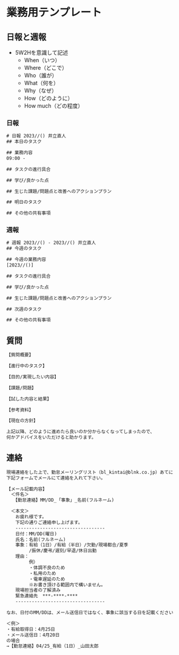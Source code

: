 # 業務用テンプレート

## 日報と週報

- 5W2Hを意識して記述
  - When（いつ）
  - Where（どこで）
  - Who（誰が）
  - What（何を）
  - Why（なぜ）
  - How（どのように）
  - How much（どの程度）

### 日報

```txt
# 日報 2023//() 井立直人
## 本日のタスク

## 業務内容
09:00 - 

## タスクの進行具合

## 学び/良かった点

## 生じた課題/問題点と改善へのアクションプラン

## 明日のタスク

## その他の共有事項

```

### 週報

```txt
# 週報 2023//() - 2023//() 井立直人
## 今週のタスク

## 今週の業務内容
[2023//()]

## タスクの進行具合

## 学び/良かった点

## 生じた課題/問題点と改善へのアクションプラン

## 次週のタスク

## その他の共有事項

```

## 質問

```txt
【質問概要】

【進行中のタスク】

【目的/実現したい内容】

【課題/問題】

【試した内容と結果】

【参考資料】

【現在の方針】

上記以降、どのように進めたら良いのか分からなくなってしまったので、
何かアドバイスをいただけると助かります。
```

## 連絡

```txt
現場連絡をした上で、勤怠メーリングリスト（bl_kintai@blnk.co.jp）あてに
下記フォームでメールにて連絡を入れて下さい。

【メール記載内容】
　＜件名＞
　　【勤怠連絡】MM/DD_「事象」_名前(フルネーム)

　＜本文＞　
　　お疲れ様です。
　　下記の通りご連絡申し上げます。
　　---------------------------------
　　日付：MM/DD(曜日)
　　氏名：名前(フルネーム)
　　事象：有給（1日）/有給（半日）/欠勤/現場都合/夏季
　　　　　/振休/慶弔/遅刻/早退/休日出勤
　　理由：
　　　　　例）
　　　　　・体調不良のため
　　　　　・私用のため
　　　　　・電車遅延のため
　　　　　※お書き頂ける範囲内で構いません。
　　現場担当者の了解済み
　　緊急連絡先　***-****-****
　　---------------------------------

なお、日付のMM/DDは、メール送信日ではなく、事象に該当する日を記載ください

＜例＞
・有給取得日：4月25日
・メール送信日：4月20日
の場合
→【勤怠連絡】04/25_有給（1日）_山田太郎
```
